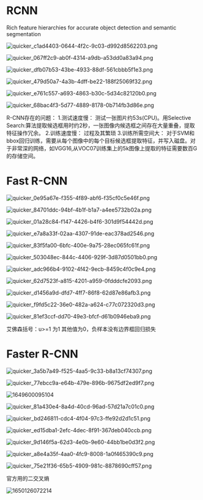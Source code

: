 # RCNN

Rich feature hierarchies for accurate object detection and semantic segmentation

![quicker_c1ad4403-0644-4f2c-9c03-d992d8562203.png](https://s2.loli.net/2022/04/07/o8liUxaNdj9FIzk.png)

![quicker_067ff2c9-ab0f-4314-a9db-a53dd0a83a94.png](https://s2.loli.net/2022/04/07/oKuvLPgi5ADb7pJ.png)



 ![quicker_dfb07b53-43be-4933-88df-561cbbb5f1e3.png](https://s2.loli.net/2022/04/07/gpUdbo72TVmHlYX.png)

![quicker_479d50a7-4a3b-4dff-be22-188f25069f32.png](https://s2.loli.net/2022/04/07/PjMAYOV6oeSruFn.png)

![quicker_e761c557-a693-4863-b30c-5d34c82120b0.png](https://s2.loli.net/2022/04/07/XxkdHQlJsiMNEVu.png)



![quicker_68bac4f3-5d77-4889-8178-0b714fb3d86e.png](https://s2.loli.net/2022/04/07/8FnxDPWLibSOjmz.png)





R-CNN存在的问题：
1.测试速度慢：
测试一张图片约53s(CPU)。用Selective Search:算法提取候选框用时约2秒，一张图像内候选框之间存在大量重叠，提取特征操作冗余。
2.训练速度慢：
过程及其繁琐
3.训练所需空间大：
对于SVM和bbox回归训练，需要从每个图像中的每个目标候选框提取特征，并写入磁盘。对于非常深的网络，如VGG16,从VOC07训练集上的5k图像上提取的特征需要数百G的存储空间。







# Fast R-CNN

![quicker_0e95a67e-f355-4f89-abf6-f35cf0c5e46f.png](https://s2.loli.net/2022/04/10/xZXS4OR5HCVqyG6.png)



![quicker_84701ddc-94bf-4b1f-b1a7-a4ee5732b02a.png](https://s2.loli.net/2022/04/07/ycaDreBUHEAw7IZ.png)

![quicker_01a28c84-f147-4426-b4f6-301d9f54442d.png](https://s2.loli.net/2022/04/10/bBvxLrz2uSGCihE.png)

![quicker_e7a8a33f-02aa-4307-91de-eac378ad2546.png](https://s2.loli.net/2022/04/10/a74RrdbF8CJkQXL.png)

![quicker_83f5fa00-6bfc-400e-9a75-28ec065fc61f.png](https://s2.loli.net/2022/04/10/exPgBzsr2LyaMtG.png)

![quicker_503048ec-844c-4406-929f-3d87d0501bb0.png](https://s2.loli.net/2022/04/10/aZQDlFLXiI8Adrb.png)

![quicker_adc966b4-9102-4f42-9ecb-8459c4f0c9e4.png](https://s2.loli.net/2022/04/10/WgIEdSZbYiTQuPN.png)

![quicker_62d7523f-a815-4201-a959-0fdddcfe2093.png](https://s2.loli.net/2022/04/10/3tIHqgNdApV1KQS.png)

![quicker_d1456a9d-dfd7-4ff7-86f8-62d87e86afb3.png](https://s2.loli.net/2022/04/10/dG4kFvquaLB6DVP.png)

![quicker_f9fd5c22-36e0-482a-a624-c77c072320d3.png](https://s2.loli.net/2022/04/10/tsAWyxjfJ6mEL8n.png)

![quicker_81ef3ccf-dd70-49e3-bfcf-d61b0946eba9.png](https://s2.loli.net/2022/04/10/VETgxuFNq3nvkJt.png)

艾佛森括号：u>=1 为1 其他值为0，负样本没有边界框回归损失



# Faster  R-CNN



![quicker_3a5b7a49-f525-4aa5-9c33-b8a13cf74307.png](https://s2.loli.net/2022/04/10/cD8dnsNEzvWkmlq.png)

![quicker_77ebcc9a-e64b-479e-896b-9675df2ed9f7.png](https://s2.loli.net/2022/04/10/dhim1UjwHq5cvBF.png)

![1649600095104](C:\Users\WENCHAO\AppData\Roaming\Typora\typora-user-images\1649600095104.png)



![quicker_81a430e4-8a4d-40cd-96ad-57d21a7c01c0.png](https://s2.loli.net/2022/04/10/NViFXvhO6nsmQtb.png)



![quicker_bd246811-cdc4-4f04-97c3-ffe92d2d1c51.png](https://s2.loli.net/2022/04/10/QdjFwnUJPhWrHxX.png)



![quicker_ed15dba1-2efc-4dec-8f91-367deb040ccb.png](https://s2.loli.net/2022/04/10/SpZvmlFORdAIDPH.png)



![quicker_9d146f5a-62d3-4e0b-9e60-44bb1be0d3f2.png](https://s2.loli.net/2022/04/10/eAIoXxvhcD1kNsO.png)



![quicker_a8e4a35f-4aa0-4fc9-8008-1a0f465390c9.png](https://s2.loli.net/2022/04/10/GwNrKbLz8cCRZnm.png)





![quicker_75e21f36-65b5-4909-981c-8878690cff57.png](https://s2.loli.net/2022/04/17/uDJ6ZaRGhtMFerY.png)



官方用的二交叉熵

![1650126072214](C:\Users\WENCHAO\AppData\Roaming\Typora\typora-user-images\1650126072214.png)





